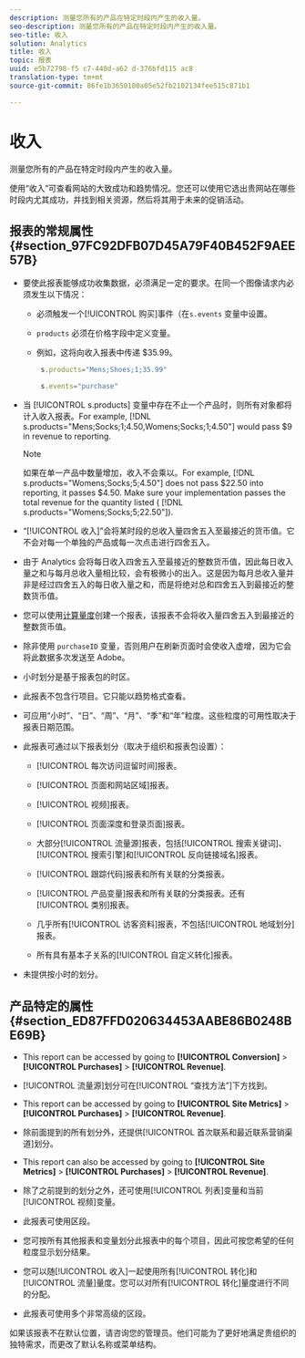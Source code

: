 ```yaml
---
description: 测量您所有的产品在特定时段内产生的收入量。
seo-description: 测量您所有的产品在特定时段内产生的收入量。
seo-title: 收入
solution: Analytics
title: 收入
topic: 报表
uuid: e5b72798-f5 c7-440d-a62 d-376bfd115 ac8
translation-type: tm+mt
source-git-commit: 86fe1b3650100a05e52fb2102134fee515c871b1

---
```



# 收入

测量您所有的产品在特定时段内产生的收入量。

使用“收入”可查看网站的大致成功和趋势情况。您还可以使用它选出贵网站在哪些时段内尤其成功，并找到相关资源，然后将其用于未来的促销活动。

## 报表的常规属性 {#section_97FC92DFB07D45A79F40B452F9AEE57B}

* 要使此报表能够成功收集数据，必须满足一定的要求。在同一个图像请求内必须发生以下情况：

   * 必须触发一个[!UICONTROL 购买]事件（在`s.events` 变量中设置。

   * `products` 必须在价格字段中定义变量。
   * 例如，这将向收入报表中传递 $35.99。

      ```js
       s.products="Mens;Shoes;1;35.99"
      ```

      ```js
       s.events="purchase"
      ```

* 当 [!UICONTROL s.products] 变量中存在不止一个产品时，则所有对象都将计入收入报表。For example, [!DNL s.products="Mens;Socks;1;4.50,Womens;Socks;1;4.50"] would pass $9 in revenue to reporting.

   >[!NOTE]
   >
   >如果在单一产品中数量增加，收入不会乘以。For example, [!DNL s.products="Womens;Socks;5;4.50"] does not pass $22.50 into reporting, it passes $4.50. Make sure your implementation passes the total revenue for the quantity listed ( [!DNL s.products="Womens;Socks;5;22.50"]).

* “[!UICONTROL 收入]”会将某时段的总收入量四舍五入至最接近的货币值。它不会对每一个单独的产品或每一次点击进行四舍五入。
* 由于 Analytics 会将每日收入四舍五入至最接近的整数货币值，因此每日收入量之和与每月总收入量相比较，会有极微小的出入。这是因为每月总收入量并非是经过四舍五入的每日收入量之和，而是将绝对总和四舍五入到最接近的整数货币值。
* 您可以使用[计算量度](https://marketing.adobe.com/resources/help/en_US/analytics/calcmetrics/)创建一个报表，该报表不会将收入量四舍五入到最接近的整数货币值。
* 除非使用 `purchaseID` 变量，否则用户在刷新页面时会使收入虚增，因为它会将此数据多次发送至 Adobe。
* 小时划分是基于报表包的时区。
* 此报表不包含行项目。它只能以趋势格式查看。
* 可应用“小时”、“日”、“周”、“月”、“季”和“年”粒度。这些粒度的可用性取决于报表日期范围。
* 此报表可通过以下报表划分（取决于组织和报表包设置）：

   * [!UICONTROL 每次访问逗留时间]报表。
   * [!UICONTROL 页面和网站区域]报表。
   * [!UICONTROL 视频]报表。
   * [!UICONTROL 页面深度和登录页面]报表。
   * 大部分[!UICONTROL 流量源]报表，包括[!UICONTROL 搜索关键词]、[!UICONTROL 搜索引擎]和[!UICONTROL 反向链接域名]报表。

   * [!UICONTROL 跟踪代码]报表和所有关联的分类报表。
   * [!UICONTROL 产品变量]报表和所有关联的分类报表。还有[!UICONTROL 类别]报表。

   * 几乎所有[!UICONTROL 访客资料]报表，不包括[!UICONTROL 地域划分]报表。

   * 所有具有基本子关系的[!UICONTROL 自定义转化]报表。

* 未提供按小时的划分。

## 产品特定的属性 {#section_ED87FFD020634453AABE86B0248BE69B}

* This report can be accessed by going to **[!UICONTROL Conversion]** &gt; **[!UICONTROL Purchases]** &gt; **[!UICONTROL Revenue]**.

* [!UICONTROL 流量源]划分可在[!UICONTROL “查找方法”]下方找到。

* This report can be accessed by going to **[!UICONTROL Site Metrics]** &gt; **[!UICONTROL Purchases]** &gt; **[!UICONTROL Revenue]**.

* 除前面提到的所有划分外，还提供[!UICONTROL 首次联系和最近联系营销渠道]划分。

* This report can also be accessed by going to **[!UICONTROL Site Metrics]** &gt; **[!UICONTROL Purchases]** &gt; **[!UICONTROL Revenue]**.

* 除了之前提到的划分之外，还可使用[!UICONTROL 列表]变量和当前[!UICONTROL 视频]变量。

* 此报表可使用区段。

* 您可按所有其他报表和变量划分此报表中的每个项目，因此可按您希望的任何粒度显示划分结果。
* 您可以随[!UICONTROL 收入]一起使用所有[!UICONTROL 转化]和[!UICONTROL 流量]量度。您可以对所有[!UICONTROL 转化]量度进行不同的分配。

* 此报表可使用多个非常高级的区段。

如果该报表不在默认位置，请咨询您的管理员。他们可能为了更好地满足贵组织的独特需求，而更改了默认名称或菜单结构。
